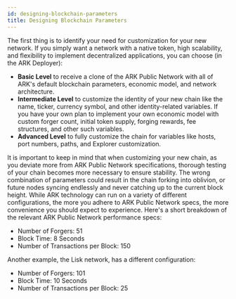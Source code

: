 ```yaml
---
id: designing-blockchain-parameters
title: Designing Blockchain Parameters
---
```


The first thing is to identify your need for customization for your new network. If you simply want a network with a native token, high scalability, and flexibility to implement decentralized applications, you can choose (in the ARK Deployer):
- **Basic Level** to receive a clone of the ARK Public Network with all of ARK's default blockchain parameters, economic model, and network architecture. 
- **Intermediate Level** to customize the identity of your new chain like the name, ticker, currency symbol, and other identity-related variables. If you have your own plan to implement your own economic model with custom forger count, initial token supply, forging rewards, fee structures, and other such variables. 
-  **Advanced Level** to fully customize the chain for variables like hosts, port numbers, paths, and Explorer customization.

It is important to keep in mind that when customizing your new chain, as you deviate more from ARK Public Network specifications, thorough testing of your chain becomes more necessary to ensure stability. The wrong combination of parameters could result in the chain forking into oblivion, or future nodes syncing endlessly and never catching up to the current block height. While ARK technology can run on a variety of different configurations, the more you adhere to ARK Public Network specs, the more convenience you should expect to experience. Here's a short breakdown of the relevant ARK Public Network performance specs:

* Number of Forgers: 51
* Block Time: 8 Seconds
* Number of Transactions per Block: 150

Another example, the Lisk network, has a different configuration:

* Number of Forgers: 101
* Block Time: 10 Seconds
* Number of Transactions per Block: 25
